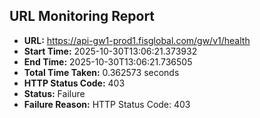 ## URL Monitoring Report

- **URL:** https://api-gw1-prod1.fisglobal.com/gw/v1/health
- **Start Time:** 2025-10-30T13:06:21.373932
- **End Time:** 2025-10-30T13:06:21.736505
- **Total Time Taken:** 0.362573 seconds
- **HTTP Status Code:** 403
- **Status:** Failure
- **Failure Reason:** HTTP Status Code: 403
